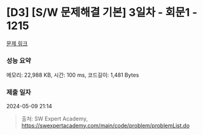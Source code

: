 # [D3] [S/W 문제해결 기본] 3일차 - 회문1 - 1215 

[문제 링크](https://swexpertacademy.com/main/code/problem/problemDetail.do?contestProbId=AV14QpAaAAwCFAYi) 

### 성능 요약

메모리: 22,988 KB, 시간: 100 ms, 코드길이: 1,481 Bytes

### 제출 일자

2024-05-09 21:14



> 출처: SW Expert Academy, https://swexpertacademy.com/main/code/problem/problemList.do